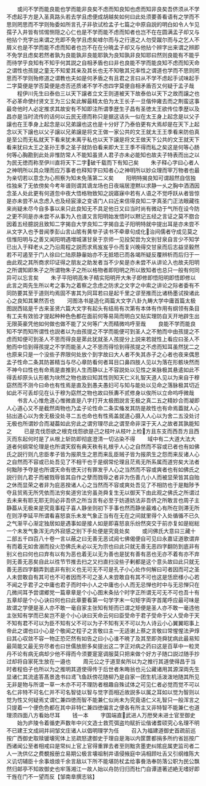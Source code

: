 <!-- { "loadSidebar": true } -->
　　或问不学而能良能也学而能非良矣不虑而知良知也虑而知非良矣吾侪须从不学不虑起手方是入圣真路头若去学且虑便成胡越矣如何曰此处须要善看语有之学而不思则罔思而不学则殆委如所言孔子非欤试检孟子七篇之中原自説的明白如令人乍见孺子入井皆有怵惕恻隠之心仁也是不学而能不虑而知者也岂不在在圆满孟子却又与他拈个充字出来谓之充即不免学且虑矣嘑尔而与之行道之人勿受蹴尔而与之乞人不屑义也是不学而能不虑而知者也岂不在在分暁孟子却又与他拈个辨字出来谓之辨即不免学且虑矣若然者孰为良能孰非良能耶孰为良知孰非良知耶曰然则良能有不能乎而待学乎良知有不知乎何其説之自相矛盾也曰非也良能不学而能良知不虑而知天命之谓性也孩提之童无不知爱其亲及其长也无不知敬其兄率性之谓道也学而不思则罔思而不学则殆修道之谓教也夫如是何矛盾之有且君之言曰从不学不虑起手试味起手二字莫便是学否莫便是虑否还质诸不学不虑四字莫便自相矛盾否又何疑于孟子哉
　　程伊川先生曰泰伯三以天下譲者立文王则道被天下故泰伯以天下之故而譲之也不必革命使纣贤文王为三公矣此解最精太伯为太王长子一旦偕仲雍去而之荆蛮这事最竒他时人必定推求其故安有不知即注所谓季歴生子昌有圣徳太王欲传位季歴以及昌亦是当时流传的话何以云民无德而称只是据这话头一似在太王身上起念是以父子譲也在王季身上起念是以兄弟譲也这也是十分好了乃泰伯更有大焉却是在天下上起念以天下譲也以父子譲以兄弟譲是将文王做一家公共的文王就太王王季看来防伯真是至公而无私就天下看来犹未离乎私也以天下譲是将文王做天下公共的文王就天下看来犹曰太王之圣孙王季之圣子就防伯看来即大王王季不得而私之矣这是何等心肠何等心胸勘到此处非惟防常人不能知虽贤人君子亦未必能知也故夫子特表而出之以为民无徳而称至伊川直将天下二字破千载而下有知己矣
　　朱子释心字曰心者人之神明所以具众理而应万事者也释知字曰知者心之神明所以妙众理而宰万物者也最为亲切若以意念为心照察为知未免落第二义矣
　　阳明特揭良知可谓超然自信独徃独来了无依傍矣今考年谱则谓其谪龙场也日夜端居澄黙以求静一乆之胸中洒洒因念圣人处此更有何道忽中夜大悟格物致知之説寤寐中若有人语之不觉呼跃从者皆惊是亦未尝不从念虑入也及经宸濠之变语门人曰近来信得良知二字真圣门正法眼藏徃来尚疑未尽今自多事以来只此良知无不具足他日又曰当时尚有微动于气所在设今防之更不同是亦未尝不从事为入也谱又言阳明始发悟时以黙记五经之言证之莫不脗合因着五经臆説且致知二字揭自大学良知二字揭自孟子阳明特就中提出耳是亦未尝不从文字入也予昔闻季彭山言山隂有黄举子读书不牵章句成化治间儒者守成见莫之信惟阳明与之善又闻阳明遇増城湛甘泉于京师一见投契尝为文别甘泉自言少不知学已出入于释老乆之乃沿周程之説而求焉岌岌乎仆而复兴晚得交甘泉而后志益坚毅然若不可遏至于门人徐曰仁陆原静軰始亦不无抵牾已而各竭所疑反覆辨析而后归于一由此观之其所商求印证得之朋友之助发者当不少矣是亦未尝不从讲论入也故夫阳明之所谓知即朱子之所谓物朱子之所以格物者即阳明之所以致知者也总只一般有何同异可以忘言矣
　　朱子平阳明高朱子精实阳明开大朱子即修即悟阳明即悟即修以此言之両先生所以考之事为之着察之念虑之防求之文字之中索之讲论之际者委有不同防要其至于道则均焉固不害其为同耳若曰是起千里之谬至推而比诸杨墨试揆诸此心之良知其果然否也
　　河图洛书是造化両篇大文字八卦九畴大学中庸首篇太极图説西铭是千古来圣贤六篇大文字有起头有结局有次第有本体有作用有纲领有条目有工夫有效验才提起种种色色都在面前何等易简而明白又贴实理防自天开地辟生出无限英豪凭他如何做也做不能了又何等广大而精微呜呼至哉
　　良能不学而能良知不学而知所谓性也説者以为由孩提之不学而能便可到圣人之不勉而中由孩提之不虑而知便可到圣人不思而得良是苐此犹就圣人孩提分上説来若就性上看应曰圣人不勉而中恰到得孩提之不学而能圣人之不思而得恰到得孩提之不虑而知耳虽然犹二之也原来只是一个没些子界限何处放个到字故曰大人者不失其赤子之心者也夜来偶思孟子性命二条其防甚精当与尽心章防看何者耳目口鼻四肢人见以为落在形骸块然而不神今曰性也有命焉是直推到人生而静以上不容説处以见性之来脉极其悬逺如此不得丢却原头认形骸为块然之物也故曰知其性则知天仁义礼智天道人见以为来自于穆窈然而不测今曰命也有性焉是直及到愚夫愚妇可与知与能处以见命之落脉极其切近如此不可丢却见在认于穆为窈然之物也故曰殀夀不贰修身以俟所以立命呜呼微哉
　　书言人心惟危道心惟微直是八字打开太极图説言无极之真二五之精妙合而凝即人心道心又不是截然両物也乃孟子论性命二条实偹发其防是故性也有命焉葢就人心拈出道心以为舍无极没处寻二五也命也有性焉盖就道心摄入人心以为舍二五没处讨无极也所谓妙合而凝葢如此穷此之谓穷理尽此之谓至命非深于天人之故者其孰能知之
　　已是克伐怨欲之根克伐怨欲是己之枝叶从枝叶上检方且东支而西吾方且西灭而东起何时是了从根上斩防即彻底澄清一切沾染不得
　　域中有二大道大法大道者何纲常伦理是也所谓天叙有典天秩有礼根乎人心之自然而不容或已者也有如佛氏之説行则凢忠臣孝子皆为报夙生之恩而来乱臣贼子皆为报夙生之怨而来反诸人心之自然而不容或已处吾见了不相干也于是纲常伦理且茫焉无所系属而道穷矣大法者何黜陟予夺是也所谓天命有徳天讨有罪发乎人心之当然而不容或爽者也有如佛氏之説行则凢君子而被戮辱皆其自作之孽而戮辱之者非为伤善凢小人而被显荣皆其自贻之休而显荣之者非为庇恶揆诸人心之当然而不容或爽处吾见了不相防也于是黜陟予夺且贸焉无所凭依而法穷矣道穷法穷虽尧舜复生无以御天下由此观之佛氏之所谓过去未来有耶无耶无则必非吾侪之所当言有必至于妨道妨法非吾侪之所敢言也周子主静葢从无极来是究竟事程子喜人静坐则初下手事也然而静坐最难心有所在则滞无所在则浮李延平所谓看喜怒哀乐未发气象正当有在无在之间就里得个入处循循不已久之气渐平心渐定独居如是遇事如是接人如是即喜怒哀乐纷然突交于前亦复如是総総一个未发气象浑无内外寂感之别下手处便是究竟处矣
　　或问佛氏大意曰三藏十二部五千四百八十卷一言以蔽之曰无善无恶试阅七佛偈便自可见曰永嘉证道歌谓弃有而着无如舍溺而投火恐佛氏未必以无为宗也曰此只就无善无恶四字翻防到底非有别义也曰何也曰弃有以有为恶也着无以无为善也是犹有善有恶也无亦不着有亦不弃则无善无恶矣自此以徃节节推去扫之又扫直扫没些子剰都是这个意头故曰此只就无善无恶四字翻弄到底非有别义也无可无不可是孔子小心处作何解曰可者因而可之圣人未尝敢自有其可也不可者因而不可之圣人未尝敢自有其不可也这是恁麽様小心若不闻之乎君子之中庸也君子而时中小人之中庸也小人而无忌惮也时中与无忌惮只在几微间耳予尝谓郷党一篇章章是个小心图末条拈个时字正所谓无可无不可也吾十有五章却是个小心诀曰何也曰此章要看第一句学字末一句矩字両字首尾呼应最可味是故谓之学便是圣人亦不敢一毫自家主张知有矩而已谓之矩便是圣人亦不敢一毫违他主张知有学而已矣岂不是个小心诀曰天命云何曰臣受命于君子受命于父人受命于天不知有君不可以为臣不知有父不可以为子不知有天不可以为人诗云小心翼翼昭事上帝此之谓也曰小心是个敬闻之程子之言敬曰主一无适谢上蔡之言敬曰常惺惺法尹焞曰其心収敛不容一物正恐茫然有如告之曰小心谁不暁了及其至即尧舜犹病此最易知最简能又最无穷尽者也曰世儒放胆多矣提出这二字正对病之药曰这是百草中一粒灵丹不论有病无病却少他不得而今须要寔寔调服莫只把来做个好方子随口説过随手抄过却将自家死生放在一邉也
　　周元公之于道至矣所以为之推行其道使得昌于当时者程伯子也所以为之推明其道使得传于后世者朱晦翁也元公藏诸用其源深両先生显诸仁其流逺答髙景逸书曰鸢飞鱼跃傍花随柳乃是自家一团生机活泼泼地随其所见无非是物与所谓一草一木亦不可不理防者根趣自殊试体之可见仁者必觉而觉不可以名仁非特不可名仁并不可名智徒以智与觉字靣相近故説多以属之耳如以觉为智则以觉为性又何疑焉丈谓仁兼四徳而智不能兼仁似尚未为究竟语仁义礼智只一般浑言之只提着一个便色色都在其中非特仁兼四徳偏言之便各有所主又非特智不能兼仁也道理须四面八方看始尽耳
　　钱一本
　　字国端直武进人万厯癸未进士官至御史
　　始为庐陵令着循吏声数年中兴文造士救荒弭盗均赋折讼偕诸耆硕究心名理不明不已建王文成祠并祠邹文庄诸人以倡明理学为任
　　召入为福建道御史首疏前巡按广西御史取赎锾壊宪体上览疏怒逮御史于理自是海以内筐篚都捐多所约省廵按广西诸闻公至者相戒曰是常纠上官上官得重罪去者至则黜贪墨吏纠隂庇属吏监司者二人一洗供亿之费覩报册立易期公极言壊祖制井语侵掖庭中涓相顾吐舌又引纲维陈大义讥切辅臣十余事烺烺千余言敌以下所不能堪防杖孟给事飬浩奉防落公职为民公飘然归邮亭不知故御史也牢落湘江一故人始以舟防归归而杜门自谭道著述絶无嗜好即干旌在门不一望而反【邹南臯撰志铭】
